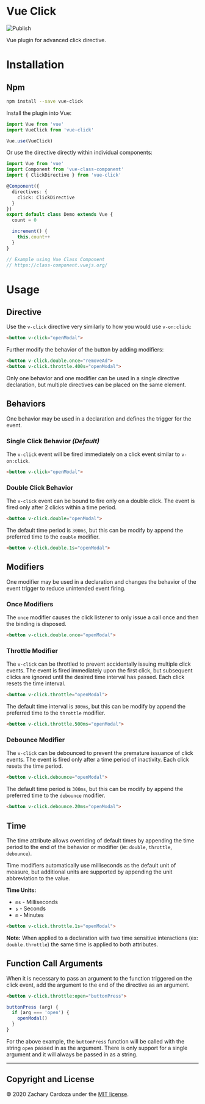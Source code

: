 # Vue Click
![Publish](https://github.com/bayssmekanique/vue-click/workflows/Publish/badge.svg)

Vue plugin for advanced click directive.

# Installation

## Npm

```bash
npm install --save vue-click
```

Install the plugin into Vue:

```javascript
import Vue from 'vue'
import VueClick from 'vue-click'

Vue.use(VueClick)
```

Or use the directive directly within individual components:

```typescript
import Vue from 'vue'
import Component from 'vue-class-component'
import { ClickDirective } from 'vue-click'

@Component({
  directives: {
    click: ClickDirective
  }
})
export default class Demo extends Vue {
  count = 0

  increment() {
    this.count++
  }
}

// Example using Vue Class Component
// https://class-component.vuejs.org/
```

# Usage

## Directive

Use the `v-click` directive very similarly to how you would use `v-on:click`:

```html
<button v-click="openModal">
```

Further modify the behavior of the button by adding modifiers:

```html
<button v-click.double.once="removeAd">
<button v-click.throttle.400s="openModal">
```

Only one behavior and one modifier can be used in a single directive declaration, but multiple directives can be placed on the same element.

## Behaviors

One behavior may be used in a declaration and defines the trigger for the event.

### Single Click Behavior _(Default)_

The `v-click` event will be fired immediately on a click event similar to `v-on:click`.

```html
<button v-click="openModal">
```

### Double Click Behavior

The `v-click` event can be bound to fire only on a double click. The event is fired only after 2 clicks within a time period.

```html
<button v-click.double="openModal">
```

The default time period is `300ms`, but this can be modify by append the preferred time to the `double` modifier.

```html
<button v-click.double.1s="openModal">
```

## Modifiers

One modifier may be used in a declaration and changes the behavior of the event trigger to reduce unintended event firing.

### Once Modifiers

The `once` modifier causes the click listener to only issue a call once and then the binding is disposed.

```html
<button v-click.double.once="openModal">
```

### Throttle Modifier

The `v-click` can be throttled to prevent accidentally issuing multiple click events. The event is fired immediately upon the first click, but subsequent clicks are ignored until the desired time interval has passed. Each click resets the time interval.

```html
<button v-click.throttle="openModal">
```

The default time interval is `300ms`, but this can be modify by append the preferred time to the `throttle` modifier.

```html
<button v-click.throttle.500ms="openModal">
```

### Debounce Modifier

The `v-click` can be debounced to prevent the premature issuance of click events. The event is fired only after a time period of inactivity. Each click resets the time period.

```html
<button v-click.debounce="openModal">
```

The default time period is `300ms`, but this can be modify by append the preferred time to the `debounce` modifier.

```html
<button v-click.debounce.20ms="openModal">
```

## Time

The time attribute allows overriding of default times by appending the time period to the end of the behavior or modifier (ie: `double`, `throttle`, `debounce`).

Time modifiers automatically use milliseconds as the default unit of measure, but additional units are supported by appending the unit abbreviation to the value.

**Time Units:**

- `ms` - Milliseconds
- `s` - Seconds
- `m` - Minutes

```html
<button v-click.throttle.1s="openModal">
```

**Note:** When applied to a declaration with two time sensitive interactions (ex: `double.throttle`) the same time is applied to both attributes.

## Function Call Arguments

When it is necessary to pass an argument to the function triggered on the click event, add the argument to the end of the directive as an argument.

```html
<button v-click.throttle:open="buttonPress">
```

```javascript
buttonPress (arg) {
  if (arg === 'open') {
    openModal()
  }
}
```

For the above example, the `buttonPress` function will be called with the string `open` passed in as the argument. There is only support for a single argument and it will always be passed in as a string.

---

## Copyright and License
© 2020 Zachary Cardoza under the [MIT license](LICENSE.md).
